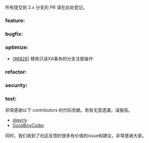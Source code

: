 所有提交到 2.x 分支的 PR 请在此处登记。

<!-- 请根据PR的类型添加 `变更记录` 到以下对应位置(feature/bugfix/optimize/test) 下 -->

### feature:

### bugfix:


### optimize:
- [[#6826](https://github.com/apache/incubator-seata/pull/6826)] 移除只读XA事务的分支注册操作



### refactor:


### security:

### test:


非常感谢以下 contributors 的代码贡献。若有无意遗漏，请报告。

<!-- 请确保您的 GitHub ID 在以下列表中 -->
- [slievrly](https://github.com/slievrly)
- [GoodBoyCoder](https://github.com/GoodBoyCoder)


同时，我们收到了社区反馈的很多有价值的issue和建议，非常感谢大家。

